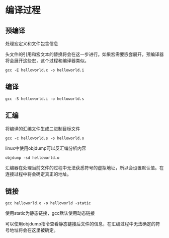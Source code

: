 # 编译过程

## 预编译

处理宏定义和文件包含信息

头文件的引用和宏文本的替换将会在这一步进行。如果宏需要嵌套展开，预编译器将会展开这些宏，这个过程和编译器类似。

```
gcc -E helloworld.c -o helloworld.i
```

## 编译

```
gcc -S helloworld.i -o helloworld.s
```

##  汇编

将编译的汇编文件生成二进制目标文件

```
gcc -c helloworld.s -o helloworld.o
```

linux中使用objdump可以反汇编分析内容

```
objdump -sd helloworld.o
```

汇编器在处理当前文件的过程中无法获悉符号的虚拟地址，所以会设置默认值。在连接过程中将会确定真正的地址。

## 链接

```
gcc helloworld.o -o helloworld -static
```
使用static为静态链接，gcc默认使用动态链接

可以使用objdump指令查看静态链接后文件的信息，在汇编过程中无法确定的符号地址将会在这里被确定。